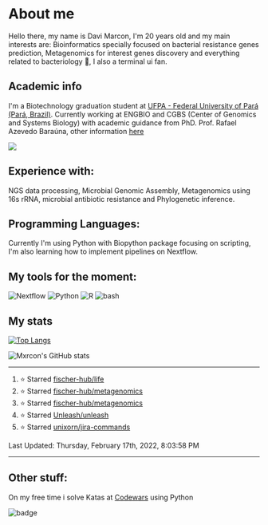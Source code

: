 # About me
Hello there, my name is Davi Marcon, I'm 20 years old and my main interests are: Bioinformatics specially focused on bacterial resistance genes prediction, Metagenomics for interest genes discovery and everything related to bacteriology 🔬, I also a terminal ui fan.

## Academic info
I'm a Biotechnology graduation student at [UFPA - Federal University of Pará (Pará, Brazil)](https://ufpa.br).
Currently working at ENGBIO and CGBS (Center of Genomics and Systems Biology) with academic guidance from PhD. Prof. Rafael Azevedo Baraúna, other information [here](./contributions.md)

[![](https://img.shields.io/badge/ORCID-informational?style=flat&logo=ORCID&logoColor=white&color=A6CE39)](https://orcid.org/0000-0003-1014-422X)
## Experience with:
NGS data processing, Microbial Genomic Assembly, Metagenomics using 16s rRNA, microbial antibiotic resistance and
Phylogenetic inference.
## Programming Languages:
Currently I'm using Python with Biopython package focusing on scripting, 
I'm also learning how to implement pipelines on Nextflow.

## My tools for the moment:
![Nextflow](https://api.iconify.design/file-icons:nextflow.svg?color=%2327ae60&width=30&height=30)
![Python](https://api.iconify.design/logos:python.svg?width=30&height=30)
![R](https://api.iconify.design/logos:r-lang.svg?width=30&height=30')
![bash](https://api.iconify.design/logos:bash-icon.svg?width=30&height=30)

## My stats
[![Top Langs](https://github-readme-stats.vercel.app/api/top-langs/?username=mxrcon&layout=compact&hide=tex,css,html,scss,ruby&exclude_repo=dotfiles,mxrcon,website-nos,study_notes&theme=nightowl)](https://github.com/anuraghazra/github-readme-stats)

![Mxrcon's GitHub stats](https://github-readme-stats.vercel.app/api?username=Mxrcon&show_icons=true&theme=nightowl)

---

<!--RECENT_ACTIVITY:start-->
1. ⭐ Starred [fischer-hub/life](https://github.com/fischer-hub/life)
2. ⭐ Starred [fischer-hub/metagenomics](https://github.com/fischer-hub/metagenomics)
3. ⭐ Starred [fischer-hub/metagenomics](https://github.com/fischer-hub/metagenomics)
4. ⭐ Starred [Unleash/unleash](https://github.com/Unleash/unleash)
5. ⭐ Starred [unixorn/jira-commands](https://github.com/unixorn/jira-commands)
<!--RECENT_ACTIVITY:end-->

<!--RECENT_ACTIVITY:last_update-->
Last Updated: Thursday, February 17th, 2022, 8:03:58 PM
<!--RECENT_ACTIVITY:last_update_end-->

---

## Other stuff:
On my free time i solve Katas at [Codewars](https://www.codewars.com/) using Python

![badge](https://www.codewars.com/users/Mxrcon/badges/large)

